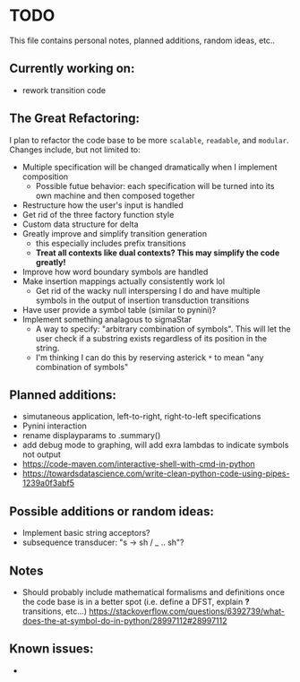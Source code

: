 # TODO

This file contains personal notes, planned additions, random ideas, etc..

## Currently working on:

- rework transition code

## The Great Refactoring:
I plan to refactor the code base to be more `scalable`, `readable`, and `modular`. Changes include, but not limited to:
- Multiple specification will be changed dramatically when I implement composition 
    - Possible futue behavior: each specification will be turned into its own machine and then composed together
- Restructure how the user's input is handled
- Get rid of the three factory function style 
- Custom data structure for delta
- Greatly improve and simplify transition generation
    - this especially includes prefix transitions
    - **Treat all contexts like dual contexts? This may simplify the code greatly!**
- Improve how word boundary symbols are handled
- Make insertion mappings actually consistently work lol
    - Get rid of the wacky null interspersing I do and have multiple symbols in the output of insertion transduction transitions
- Have user provide a symbol table (similar to pynini)?
- Implement something analagous to sigmaStar
    - A way to specify: "arbitrary combination of symbols". This will let the user check if a substring exists regardless of its position in the string. 
    - I'm thinking I can do this by reserving asterick `*` to mean "any combination of symbols"

## Planned additions:

- simutaneous application, left-to-right, right-to-left specifications
- Pynini interaction
- rename displayparams to .summary()
- add debug mode to graphing, will add exra lambdas to indicate symbols not output
- https://code-maven.com/interactive-shell-with-cmd-in-python
- https://towardsdatascience.com/write-clean-python-code-using-pipes-1239a0f3abf5



## Possible additions or random ideas: 

- Implement basic string acceptors?
- subsequence transducer: "s -> sh / _ .. sh"?


## Notes
- Should probably include mathematical formalisms and definitions once the code base is in a better spot (i.e. define a DFST, explain **?** transitions, etc...)
https://stackoverflow.com/questions/6392739/what-does-the-at-symbol-do-in-python/28997112#28997112

## Known issues:

- 

